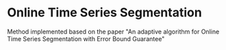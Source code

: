 # Online Time Series Segmentation 
Method implemented based on the paper "An adaptive algorithm for Online Time Series Segmentation with Error Bound Guarantee"


